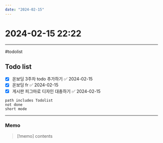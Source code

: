 ```yaml
---
date: "2024-02-15"
---
```

# 2024-02-15 22:22
---

#todolist


## Todo list

- [x] 온보딩 3주차 todo 추가하기 ✅ 2024-02-15
- [x] 온보딩 fr ✅ 2024-02-15
- [x] 게시판 피그마로 디자인 대충하기 ✅ 2024-02-15
```tasks
path includes Todolist
not done
short mode
```
---
### Memo
> [!memo]
> contents
